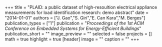+++
title = "PLAID: a public dataset of high-resoultion electrical appliance measurements for load identification research: demo abstract"
date = "2014-01-01"
authors = ["J. Gao","S. Giri","E. Can Kara","M. Berges"]
publication_types = ["1"]
publication = "_Proceedings of the 1st ACM Conference on Embedded Systems for Energy-Efficient Buildings_"
publication_short = ""
image_preview = ""
selected = false
projects = []
math = true
highlight = true
[header]
image = ""
caption = ""
+++


